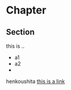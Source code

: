 # Chapter

## Section

this is ..
- a1
- a2
- 


henkoushita
[this is a link](https://www.hiroshima-u.ac.jp)
